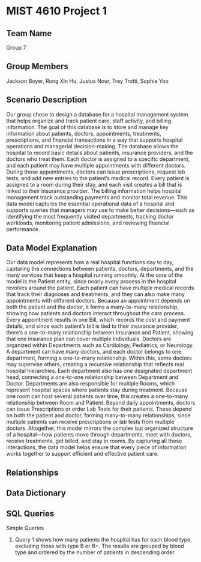 # MIST 4610 Project 1 

## Team Name
Group 7

## Group Members
Jackson Boyer, Rong Xin Hu, Justus Nour, Trey Trotti, Sophie Yoo

## Scenario Description
Our group chose to design a database for a hospital management system that helps organize and track patient care, staff activity, and billing information. The goal of this database is to store and manage key information about patients, doctors, appointments, treatments, prescriptions, and financial transactions in a way that supports hospital operations and managerial decision-making. The database allows the hospital to record basic details about patients, insurance providers, and the doctors who treat them. Each doctor is assigned to a specific department, and each patient may have multiple appointments with different doctors. During those appointments, doctors can issue prescriptions, request lab tests, and add new entries to the patient’s medical record. Every patient is assigned to a room during their stay, and each visit creates a bill that is linked to their insurance provider. The billing information helps hospital management track outstanding payments and monitor total revenue. This data model captures the essential operational data of a hospital and supports queries that managers may use to make better decisions—such as identifying the most frequently visited departments, tracking doctor workloads, monitoring patient admissions, and reviewing financial performance.

## Data Model Explanation
Our data model represents how a real hospital functions day to day, capturing the connections between patients, doctors, departments, and the many services that keep a hospital running smoothly. At the core of the model is the Patient entity, since nearly every process in the hospital revolves around the patient. Each patient can have multiple medical records that track their diagnoses and treatments, and they can also make many appointments with different doctors. Because an appointment depends on both the patient and the doctor, it forms a many-to-many relationship, showing how patients and doctors interact throughout the care process. Every appointment results in one Bill, which records the cost and payment details, and since each patient’s bill is tied to their insurance provider, there’s a one-to-many relationship between Insurance and Patient, showing that one insurance plan can cover multiple individuals.
Doctors are organized within Departments such as Cardiology, Pediatrics, or Neurology. A department can have many doctors, and each doctor belongs to one department, forming a one-to-many relationship. Within this, some doctors may supervise others, creating a recursive relationship that reflects real hospital hierarchies. Each department also has one designated department head, connecting a one-to-one relationship between Department and Doctor. Departments are also responsible for multiple Rooms, which represent hospital spaces where patients stay during treatment. Because one room can host several patients over time, this creates a one-to-many relationship between Room and Patient.
Beyond daily appointments, doctors can issue Prescriptions or order Lab Tests for their patients. These depend on both the patient and doctor, forming many-to-many relationships, since multiple patients can receive prescriptions or lab tests from multiple doctors. Altogether, this model mirrors the complex but organized structure of a hospital—how patients move through departments, meet with doctors, receive treatments, get billed, and stay in rooms. By capturing all these interactions, the data model helps ensure that every piece of information works together to support efficient and effective patient care.

## Relationships

## Data Dictionary

## SQL Queries
Simple Queries
1. Query 1 shows how many patients the hospital has for each blood type, excluding those with type B or B+. The results are grouped by blood type and ordered by the number of patients in descending order. 




